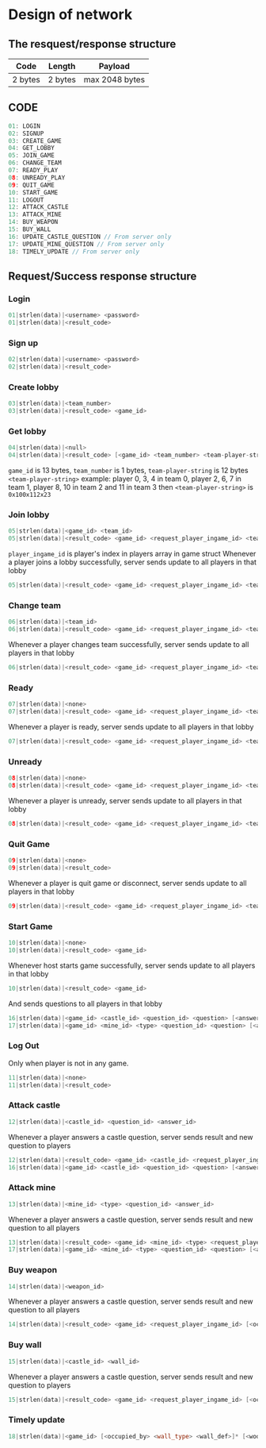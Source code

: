 # Design of network
## The resquest/response structure
| Code | Length | Payload|
|---|---|---|
|2 bytes|2 bytes| max 2048 bytes|


## CODE
``` c++
01: LOGIN
02: SIGNUP
03: CREATE_GAME
04: GET_LOBBY
05: JOIN_GAME
06: CHANGE_TEAM
07: READY_PLAY
08: UNREADY_PLAY
09: QUIT_GAME
10: START_GAME
11: LOGOUT
12: ATTACK_CASTLE
13: ATTACK_MINE
14: BUY_WEAPON
15: BUY_WALL
16: UPDATE_CASTLE_QUESTION // From server only
17: UPDATE_MINE_QUESTION // From server only
18: TIMELY_UPDATE // From server only
```

## Request/Success response structure
### Login
``` c++
01|strlen(data)|<username> <password>
01|strlen(data)|<result_code>
```
### Sign up
```c++
02|strlen(data)|<username> <password>
02|strlen(data)|<result_code>
```
### Create lobby
```c++
03|strlen(data)|<team_number>
03|strlen(data)|<result_code> <game_id>
```
### Get lobby
```c++
04|strlen(data)|<null> 
04|strlen(data)|<result_code> [<game_id> <team_number> <team-player-string>]*
```
`game_id` is 13 bytes, `team_number` is 1 bytes, `team-player-string` is 12 bytes  
`<team-player-string>` example: player 0, 3, 4 in team 0, player 2, 6, 7 in team 1, player 8, 10 in team 2 and 11 in team 3 then `<team-player-string>` is `0x100x112x23`
### Join lobby
```c++
05|strlen(data)|<game_id> <team_id>
05|strlen(data)|<result_code> <game_id> <request_player_ingame_id> <team-player-string> [<player_ingame_id> <player_name> <player_state>]*
```
`player_ingame_id` is player's index in players array in game struct
Whenever a player joins a lobby successfully, server sends update to all players in that lobby
```c++
05|strlen(data)|<result_code> <game_id> <request_player_ingame_id> <team-player-string> [<player_ingame_id> <player_name> <player_state>]*
```
### Change team
```c++
06|strlen(data)|<team_id>
06|strlen(data)|<result_code> <game_id> <request_player_ingame_id> <team-player-string> [<player_ingame_id> <player_name> <player_state>]*
```
Whenever a player changes team successfully, server sends update to all players in that lobby
```c++
06|strlen(data)|<result_code> <game_id> <request_player_ingame_id> <team-player-string> [<player_ingame_id> <player_name> <player_state>]*
```
### Ready
```c++
07|strlen(data)|<none>
07|strlen(data)|<result_code> <game_id> <request_player_ingame_id> <team-player-string> [<player_ingame_id> <player_name> <player_state>]*
```
Whenever a player is ready, server sends update to all players in that lobby
```c++
07|strlen(data)|<result_code> <game_id> <request_player_ingame_id> <team-player-string> [<player_ingame_id> <player_name> <player_state>]*
```
### Unready
```c++
08|strlen(data)|<none>
08|strlen(data)|<result_code> <game_id> <request_player_ingame_id> <team-player-string> [<player_ingame_id> <player_name> <player_state>]*
```
Whenever a player is unready, server sends update to all players in that lobby
```c++
08|strlen(data)|<result_code> <game_id> <request_player_ingame_id> <team-player-string> [<player_ingame_id> <player_name> <player_state>]*
```
### Quit Game
```c++
09|strlen(data)|<none>
09|strlen(data)|<result_code>
```
Whenever a player is quit game or disconnect, server sends update to all players in that lobby
```c++
09|strlen(data)|<result_code> <game_id> <request_player_ingame_id> <team-player-string> [<player_ingame_id> <player_name> <player_state>]*
```
### Start Game
```c++
10|strlen(data)|<none>
10|strlen(data)|<result_code> <game_id>
```
Whenever host starts game successfully, server sends update to all players in that lobby
```c++
10|strlen(data)|<result_code> <game_id>
```
And sends questions to all players in that lobby
```c++
16|strlen(data)|<game_id> <castle_id> <question_id> <question> [<answer>]*
17|strlen(data)|<game_id> <mine_id> <type> <question_id> <question> [<answer>]*
```
### Log Out
Only when player is not in any game.
```c++
11|strlen(data)|<none>
11|strlen(data)|<result_code>
```
### Attack castle
```c++
12|strlen(data)|<castle_id> <question_id> <answer_id>
```
Whenever a player answers a castle question, server sends result and new question to players
```c++
12|strlen(data)|<result_code> <game_id> <castle_id> <request_player_ingame_id> [<occupied_by> <wall_type> <wall_def>]* [<wood> <stone> <iron>]* [<weapon_type> <weapon_atk> <gold> <wood> <stone> <iron>]*
16|strlen(data)|<game_id> <castle_id> <question_id> <question> [<answer>]*
```

### Attack mine
```c++
13|strlen(data)|<mine_id> <type> <question_id> <answer_id>
```
Whenever a player answers a castle question, server sends result and new question to all players
```c++
13|strlen(data)|<result_code> <game_id> <mine_id> <type> <request_player_ingame_id> [<occupied_by> <wall_type> <wall_def>]* [<wood> <stone> <iron>]* [<weapon_type> <weapon_atk> <gold> <wood> <stone> <iron>]*
17|strlen(data)|<game_id> <mine_id> <type> <question_id> <question> [<answer>]*
```
### Buy weapon
```c++
14|strlen(data)|<weapon_id>
```
Whenever a player answers a castle question, server sends result and new question to all players
```c++
14|strlen(data)|<result_code> <game_id> <request_player_ingame_id> [<occupied_by> <wall_type> <wall_def>]* [<wood> <stone> <iron>]* [<weapon_type> <weapon_atk> <gold> <wood> <stone> <iron>]*
```
### Buy wall
```c++
15|strlen(data)|<castle_id> <wall_id>
```
Whenever a player answers a castle question, server sends result and new question to players
```c++
15|strlen(data)|<result_code> <game_id> <request_player_ingame_id> [<occupied_by> <wall_type> <wall_def>]* [<wood> <stone> <iron>]* [<weapon_type> <weapon_atk> <gold> <wood> <stone> <iron>]*
```

### Timely update
```c++
18|strlen(data)|<game_id> [<occupied_by> <wall_type> <wall_def>]* [<wood> <stone> <iron>]* [<weapon_type> <weapon_atk> <gold> <wood> <stone> <iron>]*
```
